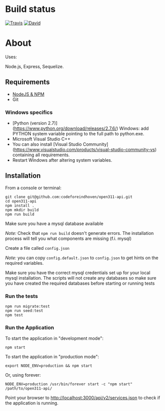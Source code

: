 # Build status

[![Travis](https://travis-ci.org/CodeForEindhoven/open311-api.svg?branch=master)](https://travis-ci.org/CodeForEindhoven/open311-api)
[![David](https://david-dm.org/codeforeindhoven/open311-api.svg?path=src)](https://david-dm.org/codeforeindhoven/open311-api?path=src)

# About

Uses:

Node.js, Express, Sequelize.

## Requirements

* [NodeJS & NPM](http://nodejs.org/download)
* Git

### Windows specifics
* [Python (version 2.7)] (https://www.python.org/download/releases/2.7.6/) Windows: add PYTHON system variable pointing to the full path to python.exe.
* Microsoft Visual Studio C++
* You can also install [Visual Studio Community] (https://www.visualstudio.com/products/visual-studio-community-vs) containing all requirements.
* Restart Windows after altering system variables.

## Installation

From a console or terminal:

    git clone git@github.com:codeforeindhoven/open311-api.git
    cd open311-api
    npm install .
    npm mkdir build
    npm run build

Make sure you have a mysql database available

*Note:* Check that `npm run build` doesn't generate errors. The installation
 process will tell you what components are missing (f.i. mysql)

Create a file called `config.json`

*Note:* you can copy `config.default.json` to `config.json` to get hints on the required variables.

Make sure you have the correct mysql credentials set up for your local mysql installation. The scripts will not
create any databases so make sure you have created the required databases before starting or running tests

### Run the tests

    npm run migrate:test
    npm run seed:test
    npm test

### Run the Application

To start the application in "development mode":

    npm start

To start the application in "production mode":

    export NODE_ENV=production && npm start

Or, using forever:

    NODE_ENV=production /usr/bin/forever start -c "npm start" /path/to/open311-api/

Point your browser to [http://localhost:3000/api/v2/services.json](http://localhost:3000/api/v2/services.json) to check if the application is running.
